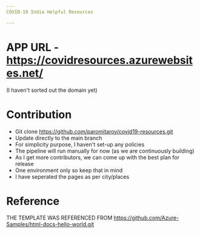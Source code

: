 ```yaml
---
COVID-19 India Helpful Resources

---
```

# APP URL - https://covidresources.azurewebsites.net/ 
(I haven't sorted out the domain yet)

# Contribution

- Git clone https://github.com/paromitaroy/covid19-resources.git
- Update directly to the main branch 
- For simplicity purpose, I haven't set-up any policies
- The pipeline will run manually for now (as we are continuously building)
- As I get more contributors, we can come up with the best plan for release
- One environment only so keep that in mind
- I have seperated the pages as per city/places 

# Reference

THE TEMPLATE WAS REFERENCED FROM https://github.com/Azure-Samples/html-docs-hello-world.git
